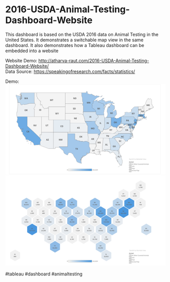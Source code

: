 # 2016-USDA-Animal-Testing-Dashboard-Website

This dashboard is based on the USDA 2016 data on Animal Testing in the United States. It demonstrates a switchable map view in the same dashboard. It also demonstrates how a Tableau dashboard can be embedded into a website

Website Demo: http://atharva-raut.com/2016-USDA-Animal-Testing-Dashboard-Website/
<br>
Data Source: https://speakingofresearch.com/facts/statistics/

Demo:
![alt text](Dashboard.png)
![alt text](Dashboard1.png)

#tableau #dashboard #animaltesting
